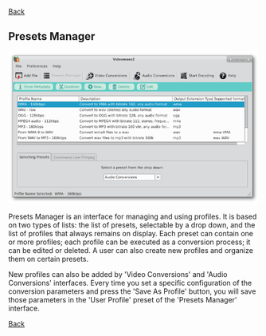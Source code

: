 [Back](../../../videomass2_use.md)

## Presets Manager

![Image](../../../images/presets_manager.png)

Presets Manager is an interface for managing and using profiles. It is based on two types of lists: the list of presets, 
selectable by a drop down, and the list of profiles that always remains on display. Each preset can contain one or more 
profiles; each profile can be executed as a conversion process; it can be edited or deleted. A user can also create new 
profiles and organize them on certain presets.

New profiles can also be added by 'Video Conversions' and 'Audio Conversions' interfaces. Every time you set a specific
configuration of the conversion parameters and press the 'Save As Profile' button, you will save those parameters in the 
'User Profile' preset of the 'Presets Manager' interface.

[Back](../../../videomass2_use.md)

